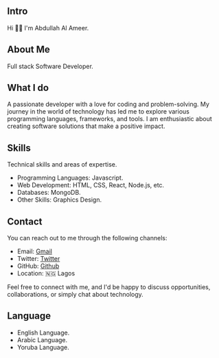 ## Intro

Hi 👋🏼 I'm Abdullah Al Ameer. 

## About Me
Full stack Software Developer.

## What I do
A passionate developer with a love for coding and problem-solving. My journey in the world of technology has led me to explore various programming languages, frameworks, and tools. I am enthusiastic about creating software solutions that make a positive impact.


## Skills

Technical skills and areas of expertise.

- Programming Languages: Javascript.
- Web Development: HTML, CSS, React, Node.js, etc.
- Databases: MongoDB.
- Other Skills: Graphics Design.

## Contact

You can reach out to me through the following channels:

- Email: [Gmail](mailto:rajiabdullahi907@gmail.com 'Email')
- Twitter: [Twitter](https://twitter.com/alAmeer170 'Twitter profile')
- GitHub: [Github](https://github.com/ameer017 'Github')
- Location: 🇳🇬 Lagos

Feel free to connect with me, and I'd be happy to discuss opportunities, collaborations, or simply chat about technology.

## Language

- English Language.
- Arabic Language.
- Yoruba Language.

